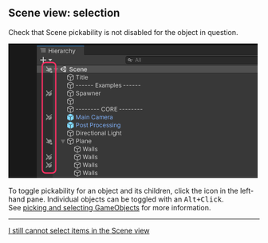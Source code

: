 ## Scene view: selection
Check that Scene pickability is not disabled for the object in question.

![Scene view pickability](scene-view-pickability.png)  

To toggle pickability for an object and its children, click the icon in the left-hand pane. Individual objects can be toggled with an <kbd>Alt+Click</kbd>.  
See [picking and selecting GameObjects](https://docs.unity3d.com/2020.1/Documentation/Manual/ScenePicking.html) for more information.  

---  

[I still cannot select items in the Scene view](Layer%20Selection.md)